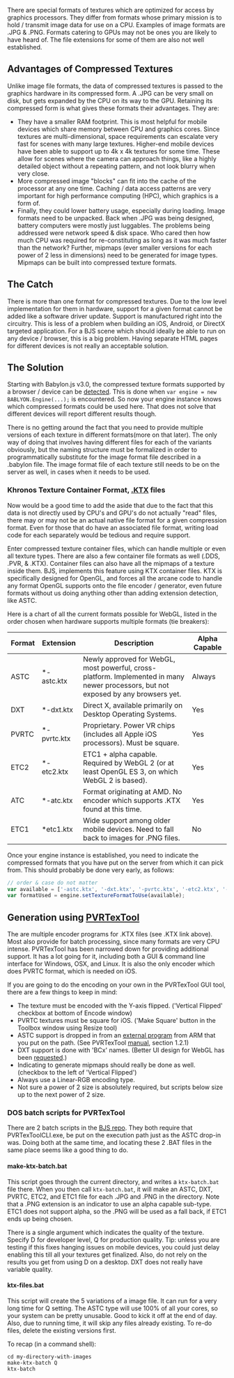 There are special formats of textures which are optimized for access by graphics processors.  They differ from formats whose primary mission is to hold / transmit image data for use on a CPU.  Examples of image formats are .JPG & .PNG.  Formats catering to GPUs may not be ones you are likely to have heard of.  The file extensions for some of them are also not well established.

## Advantages of Compressed Textures
Unlike image file formats, the data of compressed textures is passed to the graphics hardware in its compressed form.  A .JPG can be very small on disk, but gets expanded by the CPU on its way to the GPU.  Retaining its compressed form is what gives these formats their advantages.  They are:
*  They have a smaller RAM footprint.  This is most helpful for mobile devices which share memory between CPU and graphics cores.  Since textures are multi-dimensional, space requirements can escalate very fast for scenes with many large textures.  Higher-end mobile devices have been able to support up to 4k x 4k textures for some time.  These allow for scenes where the camera can approach things, like a highly detailed object without a repeating pattern, and not look blurry when very close.
*  More compressed image "blocks" can fit into the cache of the processor at any one time.  Caching / data access patterns are very important for high performance computing (HPC), which graphics is a form of.
*  Finally, they could lower battery usage, especially during loading.  Image formats need to be unpacked.  Back when .JPG was being designed, battery computers were mostly just luggables.  The problems being addressed were network speed & disk space.  Who cared then how much CPU was required for re-constituting as long as it was much faster than the network?  Further, mipmaps (ever smaller versions for each power of 2 less in dimensions) need to be generated for image types.  Mipmaps can be built into compressed texture formats.

## The Catch
There is more than one format for compressed textures.  Due to the low level implementation for them in hardware,  support for a given format cannot be added like a software driver update.  Support is manufactured right into the circuitry.  This is less of a  problem when building an iOS, Android, or DirectX targeted application.  For a BJS scene which should ideally be able to run on any device / browser, this is a big problem.  Having separate HTML pages for different devices is not really an acceptable solution.

## The Solution
Starting with Babylon.js v3.0, the compressed texture formats supported by a browser / device can be [detected](http://renderingpipeline.com/webgl-extension-viewer/).  This is done when ```var engine = new BABLYON.Engine(...);``` is encountered. So now your engine instance knows which compressed formats could be used here.  That does not solve that different devices will report different results though.

There is no getting around the fact that you need to provide multiple versions of each texture in different formats(more on that later).  The only way of doing that involves having different files for each of the variants obviously, but the naming structure must be formalized in order to programmatically substitute for the image format file described in a .babylon file.  The image format file of each texture still needs to be on the server as well, in cases when it needs to be used.

### Khronos Texture Container Format,  [.KTX](https://www.khronos.org/opengles/sdk/tools/KTX/) files
Now would be a good time to add the aside that due to the fact that this data is not directly used by CPU's and GPU's do not actually "read" files, there may or may not be an actual native file format for a given compression format.  Even for those that do have an associated file format, writing load code for each separately would be tedious and require support.

Enter compressed texture container files, which can handle multiple or even all texture types.  There are also a few container file formats as well (.DDS, .PVR, & .KTX).  Container files can also have all the mipmaps of a texture inside them.  BJS, implements this feature using KTX container files.  KTX is specifically designed for OpenGL, and forces all the arcane code to handle any format OpenGL supports onto the file encoder / generator, even future formats without us doing anything other than adding extension detection, like ASTC.

Here is a chart of all the current formats possible for WebGL, listed in the order chosen when hardware supports multiple formats  (tie breakers):

|Format|Extension|Description|Alpha Capable
|---|---|---|---
|ASTC|*-astc.ktx|Newly approved for WebGL, most powerful, cross-platform.  Implemented in many newer processors, but not exposed by any browsers yet.| Always
|DXT|*-dxt.ktx|Direct X, available primarily on Desktop Operating Systems.|Yes
|PVRTC|*-pvrtc.ktx|Proprietary.  Power VR chips (includes all Apple iOS processors).  Must be square.|Yes
|ETC2|*-etc2.ktx|ETC1 + alpha capable.  Required by WebGL 2 (or at least OpenGL ES 3, on which WebGL 2 is based).|Yes
|ATC|*-atc.ktx|Format originating at AMD.  No encoder which supports .KTX found at this time.|Yes
|ETC1|*etc1.ktx|Wide support among older mobile devices.  Need to fall back to images for .PNG files.|No

Once your engine instance is established, you need to indicate the compressed formats that you have put on the server from which it can pick from.  This should probably be done very early, as follows:

```javascript
// order & case do not matter
var available = ['-astc.ktx', '-dxt.ktx', '-pvrtc.ktx', '-etc2.ktx', '-etc1.ktx'];
var formatUsed = engine.setTextureFormatToUse(available);
```

## Generation using [PVRTexTool](https://community.imgtec.com/developers/powervr/tools/pvrtextool/)
The are multiple encoder programs for .KTX files (see .KTX link above).  Most also provide for batch processing, since many formats are very CPU intense.  PVRTexTool has been narrowed down for providing additional support.  It has a lot going for it, including both a GUI & command line interface for Windows, OSX, and Linux.  It is also the only encoder which does PVRTC format, which is needed on iOS.

If you are going to do the encoding on your own in the PVRTexTool GUI tool, there are a few things to keep in mind:
*  The texture must be encoded with the Y-axis flipped. ('Vertical Flipped' checkbox at bottom of Encode window)
*  PVRTC textures must be square for iOS.  ('Make Square' button in the Toolbox window using Resize tool)
*  ASTC support is dropped in from an [external program](https://github.com/ARM-software/astc-encoder/tree/master/Binary) from ARM that you put on the path.  (See PVRTexTool [manual](http://cdn.imgtec.com/sdk-documentation/PVRTexTool.User+Manual.pdf), section 1.2.1)
*  DXT support is done with 'BCx' names.  (Better UI design for WebGL has been [requested](https://community.imgtec.com/forums/topic/could-webgl-be-added-as-an-encoding-groupapi/).)
*  Indicating to generate mipmaps should really be done as well. (checkbox to the left of 'Vertical Flipped')
*  Always use a Linear-RGB encoding type.
*  Not sure a power of 2 size is absolutely required, but scripts below size up to the next power of 2 size.

### DOS batch scripts for PVRTexTool
There are 2 batch scripts in the [BJS repo](https://github.com/BabylonJS/Babylon.js/tree/master/Tools/CompressedTextured).  They both require that PVRTexToolCLI.exe, be put on the execution path just as the ASTC drop-in was.  Doing both at the same time, and locating these 2 .BAT files in the same place seems like a good thing to do.

#### make-ktx-batch.bat
This script goes through the current directory, and writes a ```ktx-batch.bat``` file there.  When you then call ```ktx-batch.bat```, it will make an ASTC, DXT, PVRTC, ETC2, and ETC1 file for each .JPG and .PNG in the directory. Note that a .PNG extension is an indicator to use an alpha capable sub-type.  ETC1 does not support alpha, so the .PNG will be used as a fall back, if ETC1 ends up being chosen.

There is a single argument which indicates the quality of the texture. Specify D for developer level, Q for production quality.  Tip: unless you are testing if this fixes hanging issues on mobile devices, you could just delay enabling this till all your textures get finalized.  Also, do not rely on the results you get from using D on a desktop.  DXT does not really have variable quality.

#### ktx-files.bat
This script will create the 5 variations of a image file.  It can run for a very long time for Q setting.  The ASTC type will use 100% of all your cores, so your system can be pretty unusable.  Good to kick it off at the end of day.  Also, due to running time, it will skip any files already existing.  To re-do files, delete the existing versions first.

To recap (in a command shell):
```dos
cd my-directory-with-images
make-ktx-batch Q
ktx-batch
```
